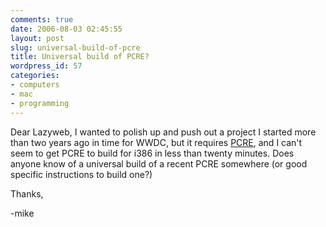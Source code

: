 ```yaml
---
comments: true
date: 2006-08-03 02:45:55
layout: post
slug: universal-build-of-pcre
title: Universal build of PCRE?
wordpress_id: 57
categories:
- computers
- mac
- programming
---
```


Dear Lazyweb, I wanted to polish up and push out a project I started more than two years ago in time for WWDC, but it requires [PCRE](http://www.pcre.org), and I can't seem to get PCRE to build for i386 in less than twenty minutes. Does anyone know of a universal build of a recent PCRE somewhere (or good specific instructions to build one?)

Thanks,

-mike
